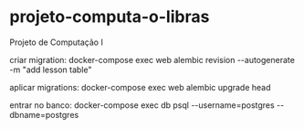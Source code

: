 # projeto-computa-o-libras
Projeto de Computação I

criar migration:
docker-compose exec web alembic revision --autogenerate -m "add lesson table"

aplicar migrations:
docker-compose exec web alembic upgrade head

entrar no banco:
docker-compose exec db psql --username=postgres --dbname=postgres
